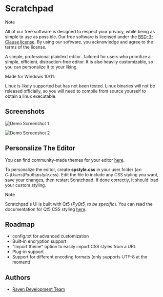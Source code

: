 
# Scratchpad

> [!NOTE]
> All of our free software is designed to respect your privacy, while being as simple to use as possible. Our free software is licensed under the [BSD-3-Clause license](https://ravendevteam.org/files/BSD-3-Clause.txt). By using our software, you acknowledge and agree to the terms of the license.

A simple, professional plaintext editor. Tailored for users who prioritize a simple, efficient, distraction-free editor. It is also heavily customizable, so you can personalize it to your liking.

Made for Windows 10/11.

Linux is likely supported but has not been tested. Linux binaries will not be released officially, so you will need to compile from source yourself to obtain a linux executable.

## Screenshots

![Demo Screenshot 1](https://raw.githubusercontent.com/ravendevteam/scratchpad/refs/heads/main/demo_screenshot_1.png)

![Demo Screenshot 2](https://raw.githubusercontent.com/ravendevteam/scratchpad/refs/heads/main/demo_screenshot_2.png)

## Personalize The Editor

You can find community-made themes for your editor [here](https://github.com/ravendevteam/scratchpad-themes).

To personalize the editor, create **spstyle.css** in your user folder (*ex: C:\Users\Paul\spstyle.css*). Edit the file to include any CSS styling you want, save your changes, then restart Scratchpad. If done correctly, it should load your custom styling.

> [!NOTE]
> Scratchpad's UI is built with Qt5 (*PyQt5, to be specific*). You can read the documentation for Qt5 CSS styling [here](https://doc.qt.io/qt-5/stylesheet-syntax.html).

## Roadmap

- config.txt for advanced customization
- Built-in encryption support
- "Import theme" option to easily import CSS styles from a URL
- Plug-in support
- Support for different encoding formats (only supports UTF-8 at the moment)
## Authors

- [Raven Development Team](https://ravendevteam.org/)
